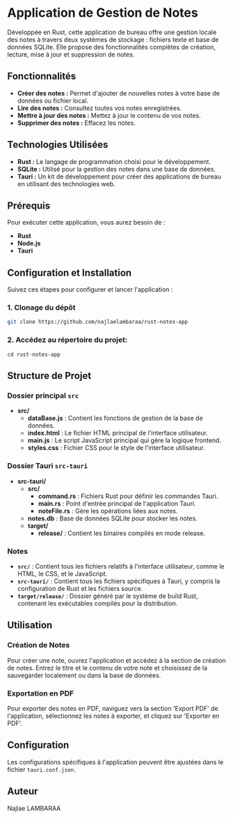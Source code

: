 # Application de Gestion de Notes

Développée en Rust, cette application de bureau offre une gestion locale des notes à travers deux systèmes de stockage : fichiers texte et base de données SQLite. Elle propose des fonctionnalités complètes de création, lecture, mise à jour et suppression de notes.

## Fonctionnalités

- **Créer des notes :** Permet d'ajouter de nouvelles notes à votre base de données ou fichier local.
- **Lire des notes :** Consultez toutes vos notes enregistrées.
- **Mettre à jour des notes :** Mettez à jour le contenu de vos notes.
- **Supprimer des notes :** Effacez les notes.

## Technologies Utilisées

- **Rust :** Le langage de programmation choisi pour le développement.
- **SQLite :** Utilisé pour la gestion des notes dans une base de données.
- **Tauri :** Un kit de développement pour créer des applications de bureau en utilisant des technologies web.

## Prérequis

Pour exécuter cette application, vous aurez besoin de :

- **Rust**
- **Node.js**
- **Tauri** 

## Configuration et Installation

Suivez ces étapes pour configurer et lancer l'application :

### 1. Clonage du dépôt

```bash
git clone https://github.com/najlaelambaraa/rust-notes-app

```
### 2. Accédez au répertoire du projet:
```
cd rust-notes-app
```
## Structure de Projet

### Dossier principal `src`
- **src/**
  - **dataBase.js** : Contient les fonctions de gestion de la base de données.
  - **index.html** : Le fichier HTML principal de l'interface utilisateur.
  - **main.js** : Le script JavaScript principal qui gère la logique frontend.
  - **styles.css** : Fichier CSS pour le style de l'interface utilisateur.

### Dossier Tauri `src-tauri`
- **src-tauri/**
  - **src/**
    - **command.rs** : Fichiers Rust pour définir les commandes Tauri.
    - **main.rs** : Point d'entrée principal de l'application Tauri.
    - **noteFile.rs** : Gère les opérations liées aux notes.
  - **notes.db** : Base de données SQLite pour stocker les notes.
  - **target/**
    - **release/** : Contient les binaires compilés en mode release.

### Notes
- **`src/`** : Contient tous les fichiers relatifs à l'interface utilisateur, comme le HTML, le CSS, et le JavaScript.
- **`src-tauri/`** : Contient tous les fichiers spécifiques à Tauri, y compris la configuration de Rust et les fichiers source.
- **`target/release/`** : Dossier généré par le système de build Rust, contenant les exécutables compilés pour la distribution.

## Utilisation

### Création de Notes

Pour créer une note, ouvrez l'application et accédez à la section de création de notes. Entrez le titre et le contenu de votre note et choisissez de la sauvegarder localement ou dans la base de données.

### Exportation en PDF

Pour exporter des notes en PDF, naviguez vers la section 'Export PDF' de l'application, sélectionnez les notes à exporter, et cliquez sur 'Exporter en PDF'.

## Configuration

Les configurations spécifiques à l'application peuvent être ajustées dans le fichier `tauri.conf.json`.

## Auteur

Najlae LAMBARAA